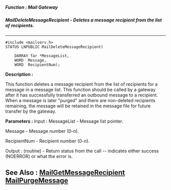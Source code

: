 ##### Function : Mail Gateway
##### MailDeleteMessageRecipient - Deletes a message recipient from the list of recipients.
---
```
#include <mailserv.h>
STATUS LNPUBLIC MailDeleteMessageRecipient(

	DARRAY far *MessageList,
	WORD  Message,
	WORD  RecipientNum);
```
**Description :**

This function deletes a message recipient from the list of recipients for a 
message in a message list.  This function should be called by a gateway after 
it has successfully transferred an outbound message to a recipient.  When a 
message is later "purged" and there are non-deleted recipients remaining, the 
message will be retained in the message file for future transfer by the 
gateway.

**Parameters :**
Input :
MessageList  -  Message list pointer.

Message  -  Message number (0-n).

RecipientNum  -  Recipient number (0-n).

Output :
(routine)  -  Return status from the call -- indicates either success (NOERROR) or what the error is.



**See Also :**
[MailGetMessageRecipient](/domino-c-api-docs/reference/Func/MailGetMessageRecipient)
[MailPurgeMessage](/domino-c-api-docs/reference/Func/MailPurgeMessage)
---
